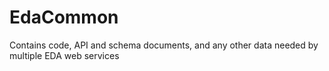 # EdaCommon
Contains code, API and schema documents, and any other data needed by multiple EDA web services
